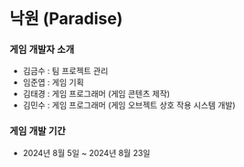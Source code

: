 # 낙원 (Paradise)
 
 
### 게임 개발자 소개
 - 김금수 : 팀 프로젝트 관리
 - 임준엽 : 게임 기획
 - 김태경 : 게임 프로그래머 (게임 콘텐츠 제작)
 - 김민수 : 게임 프로그래머 (게임 오브젝트 상호 작용 시스템 개발)

### 게임 개발 기간
 - 2024년 8월 5일 ~ 2024년 8월 23일

   
 
